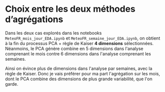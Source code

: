 # Choix entre les deux méthodes d’agrégations

Dans les deux cas explorés dans les notebooks `MeteoFR_mois_jour_EDA.ipynb` et `MeteoFR_semaine_jour_EDA.ipynb`, on obtient à la fin du processus PCA + règle de Kaiser **4 dimensions** sélectionnées.
Néanmoins, le PCA génère combine en 5 dimensions dans l'analyse comprenant le mois contre 6 dimensions dans l'analyse comprenant les semaines.

Ainsi on évince plus de dimensions dans l'analyse par semaines, avec la règle de Kaiser. Donc je vais préférer pour ma part l'agrégation sur les mois, dont le PCA combine des dimensions de plus grande variabilité, que l'on garde.